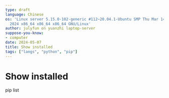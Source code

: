 ```yaml
---
type: draft
language: Chinese
os: 'Linux server 5.15.0-102-generic #112~20.04.1-Ubuntu SMP Thu Mar 14 14:28:24 UTC
  2024 x86_64 x86_64 x86_64 GNU/Linux'
author: julyfun on yuanzhi laptop-server
suppose-you-know:
- computer
date: 2024-05-07
title: Show installed
tags: ["langs", "python", "pip"]
---
```

# Show installed

pip list

